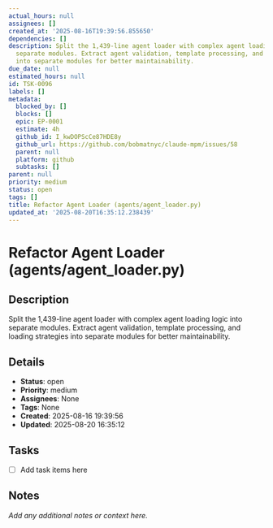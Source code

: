 ```yaml
---
actual_hours: null
assignees: []
created_at: '2025-08-16T19:39:56.855650'
dependencies: []
description: Split the 1,439-line agent loader with complex agent loading logic into
  separate modules. Extract agent validation, template processing, and loading strategies
  into separate modules for better maintainability.
due_date: null
estimated_hours: null
id: TSK-0096
labels: []
metadata:
  blocked_by: []
  blocks: []
  epic: EP-0001
  estimate: 4h
  github_id: I_kwDOPScCe87HDE8y
  github_url: https://github.com/bobmatnyc/claude-mpm/issues/58
  parent: null
  platform: github
  subtasks: []
parent: null
priority: medium
status: open
tags: []
title: Refactor Agent Loader (agents/agent_loader.py)
updated_at: '2025-08-20T16:35:12.238439'
---
```


# Refactor Agent Loader (agents/agent_loader.py)

## Description
Split the 1,439-line agent loader with complex agent loading logic into separate modules. Extract agent validation, template processing, and loading strategies into separate modules for better maintainability.

## Details
- **Status**: open
- **Priority**: medium
- **Assignees**: None
- **Tags**: None
- **Created**: 2025-08-16 19:39:56
- **Updated**: 2025-08-20 16:35:12

## Tasks
- [ ] Add task items here

## Notes
_Add any additional notes or context here._
